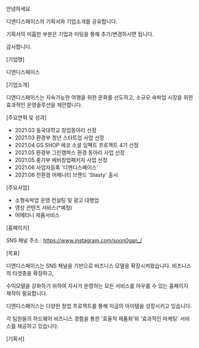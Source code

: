 안녕하세요

디앤디스페이스의 기획서와 기업소개를 공유합니다.

기획서의 미흡한 부분은 기업과 미팅을 통해 추가/변경하시면 됩니다.

감사합니다.

[기업명]

디앤디스페이스

[기업소개]

디앤디스페이스는 지속가능한 여행을 위한 문화를 선도하고, 소규모 숙박업 시장을 위한 효과적인 운영솔루션을 제안합니다.

[주요연혁 및 성과]

- 2021.03 동국대학교 창업동아리 선정
- 2021.03 환경부 청년 스타트업 사업 선정
- 2021.04 GS SHOP 에코 소셜 임팩트 프로젝트 4기 선정
- 2021.05 환경부 그린캠퍼스 환경 동아리 사업 선정
- 2021.05 중기부 예비창업패키지 사업 선정
- 2021.06 사업자등록 '디앤디스페이스'
- 2021.06 친환경 어메니티 브랜드 'Stasty' 출시

[주요사업]

- 소형숙박업 운영 컨설팅 및 광고 대행업
- 영상 콘텐츠 서비스(*예정)
- 어메티니 제품서비스

[홈페이지]

SNS 채널 주소 : https://www.instagram.com/soon0gan_/

[목표]

디앤디스페이스는 SNS 채널을 기반으로 비즈니스 모델을 확장시켜왔습니다. 비즈니스의 타겟층을 확장하고,

수익모델을 강화하기 위하여 자사가 운영하는 모든 서비스를 아우를 수 있는 홈페이지 제작이 필요합니다.

디앤디스페이스는 다양한 창업 프로젝트를 통해 지금의 아이템을 성장시키고 있습니다.

각 팀원들의 하드웨어 비즈니스 경험을 통한 '효율적 제품화'와 '효과적인 마케팅' 서비스를 제공하고 있습니다.

[기획서]